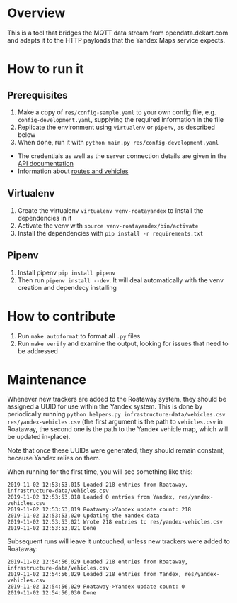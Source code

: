 # Overview

This is a tool that bridges the MQTT data stream from opendata.dekart.com and adapts it to the HTTP payloads that the Yandex Maps service expects.


# How to run it

## Prerequisites

1. Make a copy of `res/config-sample.yaml` to your own config file, e.g. `config-development.yaml`, supplying the required information in the file
2. Replicate the environment using `virtualenv` or `pipenv`, as described below
3. When done, run it with `python main.py res/config-development.yaml`

- The credentials as well as the server connection details are given in the [API documentation](https://github.com/roataway/api-documentation)
- Information about [routes and vehicles](https://github.com/roataway/infrastructure-data)

## Virtualenv

1. Create the virtualenv `virtualenv venv-roatayandex` to install the dependencies in it
2. Activate the venv with `source venv-roatayandex/bin/activate`
3. Install the dependencies with `pip install -r requirements.txt`


## Pipenv

1. Install pipenv `pip install pipenv`
2. Then run `pipenv install --dev`. It will deal automatically with the venv creation and dependecy installing


# How to contribute

1. Run `make autoformat` to format all `.py` files
2. Run `make verify` and examine the output, looking for issues that need to be addressed


# Maintenance

Whenever new trackers are added to the Roataway system, they should be assigned a UUID for use within the Yandex system. This is done by periodically running `python helpers.py infrastructure-data/vehicles.csv res/yandex-vehicles.csv` (the first argument is the path to `vehicles.csv` in Roataway, the second one is the path to the Yandex vehicle map, which will be updated in-place).

Note that once these UUIDs were generated, they should remain constant, because Yandex relies on them.

When running for the first time, you will see something like this:

```
2019-11-02 12:53:53,015 Loaded 218 entries from Roataway, infrastructure-data/vehicles.csv
2019-11-02 12:53:53,018 Loaded 0 entries from Yandex, res/yandex-vehicles.csv
2019-11-02 12:53:53,019 Roataway->Yandex update count: 218
2019-11-02 12:53:53,020 Updating the Yandex data
2019-11-02 12:53:53,021 Wrote 218 entries to res/yandex-vehicles.csv
2019-11-02 12:53:53,021 Done
```

Subsequent runs will leave it untouched, unless new trackers were added to Roataway:

```
2019-11-02 12:54:56,029 Loaded 218 entries from Roataway, infrastructure-data/vehicles.csv
2019-11-02 12:54:56,029 Loaded 218 entries from Yandex, res/yandex-vehicles.csv
2019-11-02 12:54:56,029 Roataway->Yandex update count: 0
2019-11-02 12:54:56,030 Done
```